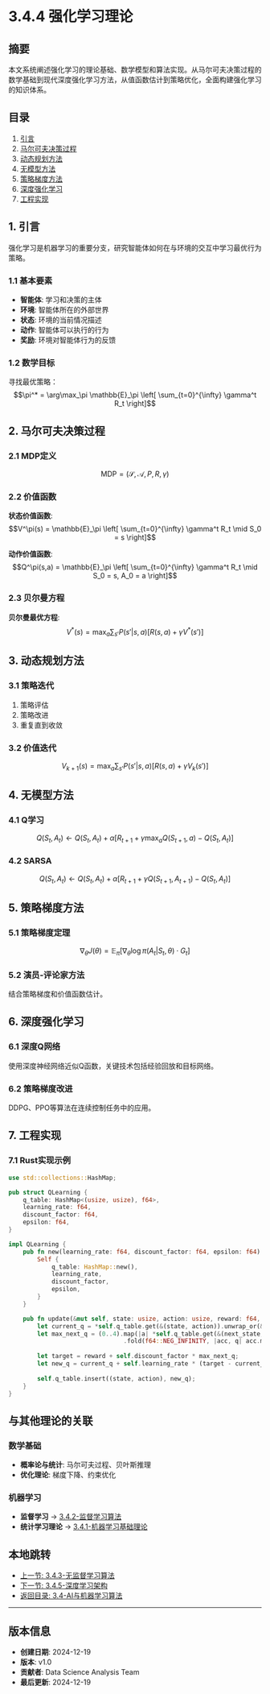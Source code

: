 # 3.4.4 强化学习理论

## 摘要

本文系统阐述强化学习的理论基础、数学模型和算法实现。从马尔可夫决策过程的数学基础到现代深度强化学习方法，从值函数估计到策略优化，全面构建强化学习的知识体系。

## 目录

1. [引言](#1-引言)
2. [马尔可夫决策过程](#2-马尔可夫决策过程)
3. [动态规划方法](#3-动态规划方法)
4. [无模型方法](#4-无模型方法)
5. [策略梯度方法](#5-策略梯度方法)
6. [深度强化学习](#6-深度强化学习)
7. [工程实现](#7-工程实现)

## 1. 引言

强化学习是机器学习的重要分支，研究智能体如何在与环境的交互中学习最优行为策略。

### 1.1 基本要素

- **智能体**: 学习和决策的主体
- **环境**: 智能体所在的外部世界  
- **状态**: 环境的当前情况描述
- **动作**: 智能体可以执行的行为
- **奖励**: 环境对智能体行为的反馈

### 1.2 数学目标

寻找最优策略：
$$\pi^* = \arg\max_\pi \mathbb{E}_\pi \left[ \sum_{t=0}^{\infty} \gamma^t R_t \right]$$

## 2. 马尔可夫决策过程

### 2.1 MDP定义

$$\text{MDP} = (\mathcal{S}, \mathcal{A}, P, R, \gamma)$$

### 2.2 价值函数

**状态价值函数**:
$$V^\pi(s) = \mathbb{E}_\pi \left[ \sum_{t=0}^{\infty} \gamma^t R_t \mid S_0 = s \right]$$

**动作价值函数**:
$$Q^\pi(s,a) = \mathbb{E}_\pi \left[ \sum_{t=0}^{\infty} \gamma^t R_t \mid S_0 = s, A_0 = a \right]$$

### 2.3 贝尔曼方程

**贝尔曼最优方程**:
$$V^*(s) = \max_a \sum_{s'} P(s'|s,a) [R(s,a) + \gamma V^*(s')]$$

## 3. 动态规划方法

### 3.1 策略迭代

1. 策略评估
2. 策略改进
3. 重复直到收敛

### 3.2 价值迭代

$$V_{k+1}(s) = \max_a \sum_{s'} P(s'|s,a) [R(s,a) + \gamma V_k(s')]$$

## 4. 无模型方法

### 4.1 Q学习

$$Q(S_t, A_t) \leftarrow Q(S_t, A_t) + \alpha [R_{t+1} + \gamma \max_a Q(S_{t+1}, a) - Q(S_t, A_t)]$$

### 4.2 SARSA

$$Q(S_t, A_t) \leftarrow Q(S_t, A_t) + \alpha [R_{t+1} + \gamma Q(S_{t+1}, A_{t+1}) - Q(S_t, A_t)]$$

## 5. 策略梯度方法

### 5.1 策略梯度定理

$$\nabla_\theta J(\theta) = \mathbb{E}_\pi \left[ \nabla_\theta \log \pi(A_t|S_t, \theta) \cdot G_t \right]$$

### 5.2 演员-评论家方法

结合策略梯度和价值函数估计。

## 6. 深度强化学习

### 6.1 深度Q网络

使用深度神经网络近似Q函数，关键技术包括经验回放和目标网络。

### 6.2 策略梯度改进

DDPG、PPO等算法在连续控制任务中的应用。

## 7. 工程实现

### 7.1 Rust实现示例

```rust
use std::collections::HashMap;

pub struct QLearning {
    q_table: HashMap<(usize, usize), f64>,
    learning_rate: f64,
    discount_factor: f64,
    epsilon: f64,
}

impl QLearning {
    pub fn new(learning_rate: f64, discount_factor: f64, epsilon: f64) -> Self {
        Self {
            q_table: HashMap::new(),
            learning_rate,
            discount_factor,
            epsilon,
        }
    }

    pub fn update(&mut self, state: usize, action: usize, reward: f64, next_state: usize) {
        let current_q = *self.q_table.get(&(state, action)).unwrap_or(&0.0);
        let max_next_q = (0..4).map(|a| *self.q_table.get(&(next_state, a)).unwrap_or(&0.0))
                                .fold(f64::NEG_INFINITY, |acc, q| acc.max(q));
        
        let target = reward + self.discount_factor * max_next_q;
        let new_q = current_q + self.learning_rate * (target - current_q);
        
        self.q_table.insert((state, action), new_q);
    }
}
```

## 与其他理论的关联

### 数学基础

- **概率论与统计**: 马尔可夫过程、贝叶斯推理
- **优化理论**: 梯度下降、约束优化

### 机器学习

- **监督学习** → [3.4.2-监督学习算法](./3.4.2-监督学习算法.md)
- **统计学习理论** → [3.4.1-机器学习基础理论](./3.4.1-机器学习基础理论.md)

## 本地跳转

- [上一节: 3.4.3-无监督学习算法](./3.4.3-无监督学习算法.md)
- [下一节: 3.4.5-深度学习架构](./3.4.5-深度学习架构.md)
- [返回目录: 3.4-AI与机器学习算法](./README.md)

---

## 版本信息

- **创建日期**: 2024-12-19
- **版本**: v1.0
- **贡献者**: Data Science Analysis Team
- **最后更新**: 2024-12-19
